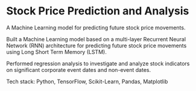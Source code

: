 # Stock Price Prediction and Analysis

A Machine Learning model for predicting future stock price movements.

Built a Machine Learning model based on a multi-layer Recurrent Neural Network (RNN) architecture for predicting future stock price movements using Long Short Term Memory (LSTM).

Performed regression analysis to investigate and analyze stock indicators on significant corporate event dates and non-event dates.

Tech stack: Python, TensorFlow, Scikit-Learn, Pandas, Matplotlib
